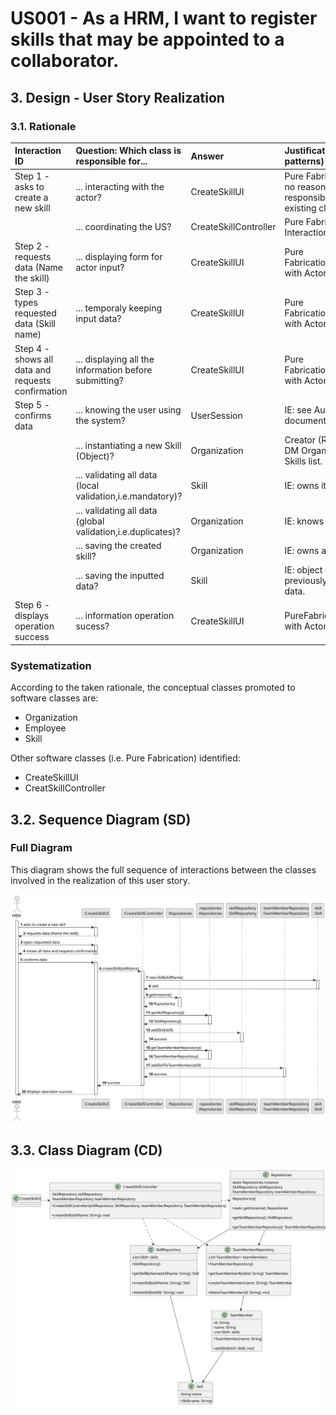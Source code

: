 # US001 - As a HRM, I want to register skills that may be appointed to a collaborator.

## 3. Design - User Story Realization 

### 3.1. Rationale


| Interaction ID                             | Question: Which class is responsible for...                 | Answer                | Justification (with patterns)                                                                       |
|:-------------------------------------------|:------------------------------------------------------------|:----------------------|:----------------------------------------------------------------------------------------------------|
| Step 1 - asks to create a new skill		  | ... interacting with the actor?                             | CreateSkillUI         | Pure Fabrication: there is no reason to assign this responsibility to any existing class in the DM. |
|                                            | ... coordinating the US?                                    | CreateSkillController | Pure Fabrication(System Interaction Controller)                                                     |
| Step 2 - requests data (Name the skill)    | ... displaying form for actor input?                        | CreateSkillUI         | Pure Fabrication(Interation with Actor)                                                             |
| Step 3 - types requested data (Skill name) | ... temporaly keeping input data?                           | CreateSkillUI         | Pure Fabrication(Interation with Actor)                                                             | 
| Step 4 - shows all data and requests confirmation | ... displaying all the information before submitting?       | CreateSkillUI         | Pure Fabrication(Interation with Actor)                                                             |
| Step 5 - confirms data			          | ... knowing the user using the system?                      | UserSession           | IE: see Auth component documentation.                                                               |        
| 	                                          | ... instantiating a new Skill (Object)?                     | Organization          | Creator (Rule 1): in the DM Organization owns Skills list.                                          |
|   		                                  | ... validating all data (local validation,i.e.mandatory)?   | Skill                 | IE: owns its data.                                                                                  |
| 		                                      | ... validating all data (global validation,i.e.duplicates)? | Organization          | IE: knows all its skills.                                                                           |
| 			  		                          | ... saving the created skill?                               | Organization          | IE: owns all its skills.                                                                            |
| 		                                      | ... saving the inputted data?                               | Skill                 | IE: object created previously has its own data.                                                     |
| Step 6 - displays operation success	  	  | ... information operation sucess?                           | CreateSkillUI         | PureFabrication(Interation with Actor)                                                              |              


### Systematization ##

According to the taken rationale, the conceptual classes promoted to software classes are: 

* Organization
* Employee
* Skill

Other software classes (i.e. Pure Fabrication) identified: 

* CreateSkillUI
* CreatSkillController


## 3.2. Sequence Diagram (SD)


### Full Diagram

This diagram shows the full sequence of interactions between the classes involved in the realization of this user story.

![Sequence Diagram - Full](svg/us001-sequence-diagram-full.svg)


## 3.3. Class Diagram (CD)

![Class Diagram](svg/us001-class-diagram.svg)